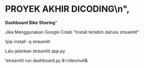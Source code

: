 # **PROYEK AKHIR DICODING**\n",

**Dashboard Bike Sharing**"

Jika Menggunakan Google Colab
"Install terlebih dahulu streamlit"

!pip install -q streamlit

Lalu jalankan streamlit app.py

!streamlit run dashboard.py &>/dev/null&

